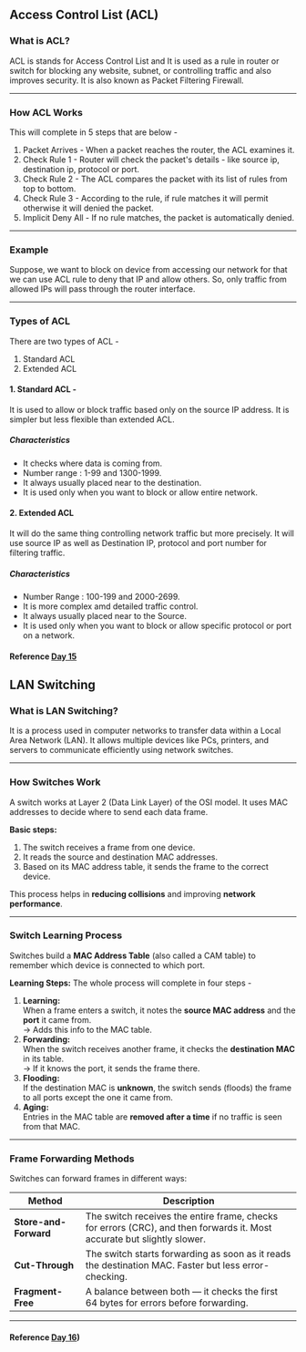 ## Access Control List (ACL)

###  What is ACL?
ACL is stands for Access Control List and It is used as a rule in router or switch for blocking any website, subnet, or controlling traffic and also improves security. It is also known as Packet Filtering Firewall.

---

###  How ACL Works

This will complete in 5 steps that are below -

1. Packet Arrives - When a packet reaches the router, the ACL examines it.  
2. Check Rule 1 - Router will check the packet's details - like source ip, destination ip, protocol or port.
3. Check Rule 2 - The ACL compares the packet with its list of rules from top to bottom.  
4. Check Rule 3 - According to the rule, if rule matches it will permit otherwise it will denied the packet.
5. Implicit Deny All - If no rule matches, the packet is automatically denied.

---

###  Example
Suppose, we want to block on device from accessing our network for that we can use ACL rule to deny that IP and allow others.
So, only traffic from allowed IPs will pass through the router interface.

---

###  Types of ACL
There are two types of ACL -
1. Standard ACL
2. Extended ACL

#### 1. Standard ACL - 
It is used to allow or block traffic based only on the source IP address. It is simpler but less flexible than extended ACL. 

##### Characteristics
- It checks where data is coming from.
- Number range : 1-99 and 1300-1999.
- It always usually placed near to the destination.
- It is used only when you want to block or allow entire network.

#### 2. Extended ACL
It will do the same thing controlling network traffic but more precisely. It will use source IP as well as Destination IP, protocol and port number for filtering traffic.

##### Characteristics
- Number Range : 100-199 and 2000-2699.
- It is more complex amd detailed traffic control.
- It always usually placed near to the Source.
- It is used only when you want to block or allow specific protocol or port on a network.

#### Reference [Day 15](https://claude.ai/public/artifacts/bd93a197-c4e7-4055-8fb8-244f36c6d823)



## LAN Switching

###  What is LAN Switching?
It is a process used in computer networks to transfer data within a Local Area Network (LAN).  It allows multiple devices like PCs, printers, and servers to communicate efficiently using network switches.

---

###  How Switches Work
A switch works at Layer 2 (Data Link Layer) of the OSI model. It uses MAC addresses to decide where to send each data frame.

**Basic steps:**
1. The switch receives a frame from one device.  
2. It reads the source and destination MAC addresses.  
3. Based on its MAC address table, it sends the frame to the correct device.  

This process helps in **reducing collisions** and improving **network performance**.

---

###  Switch Learning Process
Switches build a **MAC Address Table** (also called a CAM table) to remember which device is connected to which port.

**Learning Steps:**
The whole process will complete in four steps -
1. **Learning:**  
   When a frame enters a switch, it notes the **source MAC address** and the **port** it came from.  
   → Adds this info to the MAC table.
2. **Forwarding:**  
   When the switch receives another frame, it checks the **destination MAC** in its table.  
   → If it knows the port, it sends the frame there.
3. **Flooding:**  
   If the destination MAC is **unknown**, the switch sends (floods) the frame to all ports except the one it came from.
4. **Aging:**  
   Entries in the MAC table are **removed after a time** if no traffic is seen from that MAC.

---

###  Frame Forwarding Methods
Switches can forward frames in different ways:

| Method | Description |
|---------|--------------|
| **Store-and-Forward** | The switch receives the entire frame, checks for errors (CRC), and then forwards it. Most accurate but slightly slower. |
| **Cut-Through** | The switch starts forwarding as soon as it reads the destination MAC. Faster but less error-checking. |
| **Fragment-Free** | A balance between both — it checks the first 64 bytes for errors before forwarding. |

---
#### Reference [Day 16](https://claude.ai/public/artifacts/c07e6c2a-f9ae-4abd-a263-adb67b666bc9))
